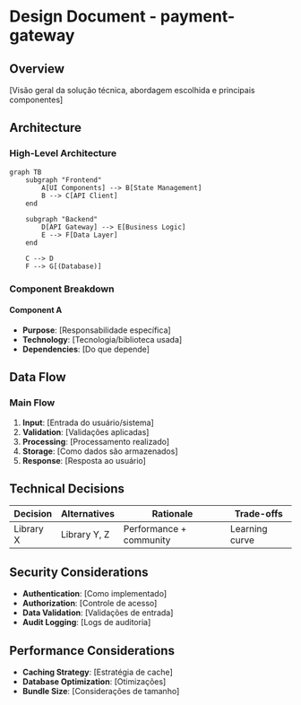 # Design Document - payment-gateway

## Overview

[Visão geral da solução técnica, abordagem escolhida e principais componentes]

## Architecture

### High-Level Architecture

```mermaid
graph TB
    subgraph "Frontend"
        A[UI Components] --> B[State Management]
        B --> C[API Client]
    end

    subgraph "Backend"
        D[API Gateway] --> E[Business Logic]
        E --> F[Data Layer]
    end

    C --> D
    F --> G[(Database)]
```

### Component Breakdown

#### Component A

- **Purpose**: [Responsabilidade específica]
- **Technology**: [Tecnologia/biblioteca usada]
- **Dependencies**: [Do que depende]

## Data Flow

### Main Flow

1. **Input**: [Entrada do usuário/sistema]
2. **Validation**: [Validações aplicadas]
3. **Processing**: [Processamento realizado]
4. **Storage**: [Como dados são armazenados]
5. **Response**: [Resposta ao usuário]

## Technical Decisions

| Decision  | Alternatives | Rationale               | Trade-offs     |
| --------- | ------------ | ----------------------- | -------------- |
| Library X | Library Y, Z | Performance + community | Learning curve |

## Security Considerations

- **Authentication**: [Como implementado]
- **Authorization**: [Controle de acesso]
- **Data Validation**: [Validações de entrada]
- **Audit Logging**: [Logs de auditoria]

## Performance Considerations

- **Caching Strategy**: [Estratégia de cache]
- **Database Optimization**: [Otimizações]
- **Bundle Size**: [Considerações de tamanho]
